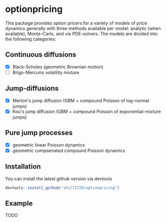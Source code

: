 
# optionpricing

<!-- badges: start -->
<!-- badges: end -->

This package provides option pricers for a variety of models of price dynamics 
generally with three methods available per model: analytic (when available), Monte-Carlo, and via PDE-solvers. The models are divided into the following categories:

## Continuous diffusions
- [x] Black-Scholes (geometric Brownian motion)
- [ ] Brigo-Mercurio volatility mixture 
## Jump-diffusions
- [x] Merton's jump diffusion (GBM + compound Poisson of log-normal jumps)
- [x] Kou's jump diffusion (GBM + compound Poisson of exponential-mixture jumps)
## Pure jump processes
- [x] geometric linear Poisson dynamics
- [x] geometric compsenated compound Poisson dynamics

## Installation

You can install the latest github version via devtools

``` r
devtools::install_github("shill1729/optionpricing")
```

## Example

TODO


